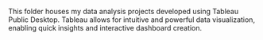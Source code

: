 This folder houses my data analysis projects developed using Tableau Public Desktop. Tableau allows for intuitive and powerful data visualization, enabling quick insights and interactive dashboard creation.
